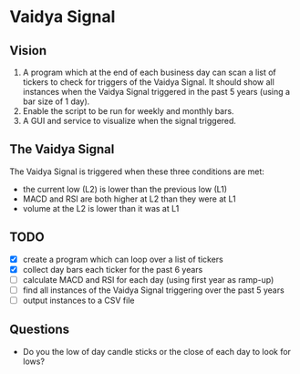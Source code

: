 # Vaidya Signal

## Vision

1. A program which at the end of each business day can scan a list of tickers to check for triggers of the Vaidya Signal. It should show all instances when the Vaidya Signal triggered in the past 5 years (using a bar size of 1 day).
2. Enable the script to be run for weekly and monthly bars.
3. A GUI and service to visualize when the signal triggered.

## The Vaidya Signal

The Vaidya Signal is triggered when these three conditions are met:
- the current low (L2) is lower than the previous low (L1)
- MACD and RSI are both higher at L2 than they were at L1
- volume at the L2 is lower than it was at L1

## TODO

- [x] create a program which can loop over a list of tickers
- [x] collect day bars each ticker for the past 6 years
- [ ] calculate MACD and RSI for each day (using first year as ramp-up)
- [ ] find all instances of the Vaidya Signal triggering over the past 5 years
- [ ] output instances to a CSV file

## Questions

- Do you the low of day candle sticks or the close of each day to look for lows?